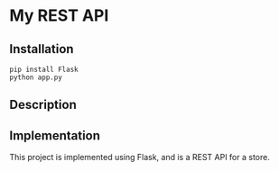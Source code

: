 # My REST API

## Installation

```
pip install Flask
python app.py
```

## Description



## Implementation

This project is implemented using Flask, and is a REST API for a store.
